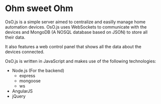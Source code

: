 # Ohm sweet Ohm
OsO.js is a simple server aimed to centralize and easilly manage home automation devices.
OsO.js uses WebSockets to communicate with the devices and MongoDB (A NOSQL database based on JSON) to store all their data.

It also features a web control panel that shows all the data about the devices connected.

OsO.js is written in JavaScript and makes use of the following technologies:
* Node.js (For the backend)
  * express
  * mongoose
  * ws
* AngularJS
* jQuery

